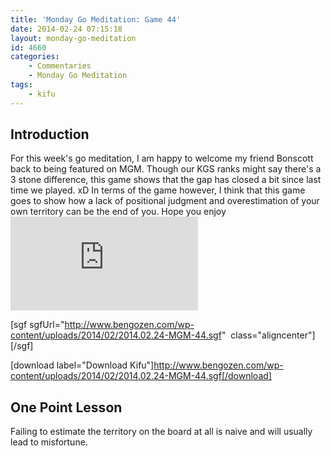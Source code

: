```yaml
---
title: 'Monday Go Meditation: Game 44'
date: 2014-02-24 07:15:18
layout: monday-go-meditation
id: 4660
categories:
	- Commentaries
	- Monday Go Meditation
tags:
	- kifu
---
```


## Introduction

For this week's go meditation, I am happy to welcome my friend Bonscott back to being featured on MGM. Though our KGS ranks might say there's a 3 stone difference, this game shows that the gap has closed a bit since last time we played. xD In terms of the game however, I think that this game goes to show how a lack of positional judgment and overestimation of your own territory can be the end of you. Hope you enjoy![
](http://www.bengozen.com/wp-content/uploads/2014/02/2014.02.24-MGM-44.sgf)

[sgf sgfUrl="http://www.bengozen.com/wp-content/uploads/2014/02/2014.02.24-MGM-44.sgf"  class="aligncenter"][/sgf]

[download label="Download Kifu"]http://www.bengozen.com/wp-content/uploads/2014/02/2014.02.24-MGM-44.sgf[/download]

## **One Point Lesson**

Failing to estimate the territory on the board at all is naive and will usually lead to misfortune.
